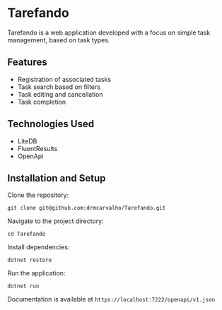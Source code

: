 # Tarefando
Tarefando is a web application developed with a focus on simple task management, based on task types.

## Features
- Registration of associated tasks
- Task search based on filters
- Task editing and cancellation
- Task completion

## Technologies Used
- LiteDB
- FluentResults
- OpenApi

## Installation and Setup

Clone the repository:
```
git clone git@github.com:drmcarvalho/Tarefando.git
```
Navigate to the project directory:
```
cd Tarefando
```
Install dependencies:
```
dotnet restore
```
Run the application:
```
dotnet run
```

Documentation is available at `https://localhost:7222/openapi/v1.json`
